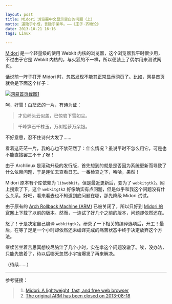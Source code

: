 ```yaml
---

layout: post
title: Midori 浏览器中文显示空白的问题（上）
motto: 道隐于小成，言隐于荣华。——《庄子·齐物论》
date: 2013-10-21 16:16
tags: Linux

---
```


[Midori][ref-1] 是一个轻量级的使用 Webkit 内核的浏览器，这个浏览器我平时很少用，不过由于它是 Webkit 内核的，与火狐的不一样，所以便装上了偶尔用来测试网页。

话说前一阵子打开 Midori 时，忽然发现不能其正常显示网页了。比如，网易首页就会是下面这个样子：

<!-- more -->

[![网易首页截图1][pic-1]][pic-1]

呵，好雪！白茫茫的一片，有诗为证：

> 才见岭头云似盖，已惊岩下雪如尘。

> 千峰笋石千株玉，万树松萝万朵银。

不好意思，忍不住诗兴大发了……

看着这茫茫一片，我的心也不禁茫然了：什么情况？虽说平时不怎么用它，可是也不能直接罢工不干了呀！

由于 Archlinux 是滚动升级的发行版，首先想到的就是是否因为系统更新而导致了什么依赖问题，于是连忙去查看日志。一番检查之下，哈哈，果然！

Midori 原本有个库依赖为 `libwebkit`，但是最近更新后，变为了 `webkitgtk2`。网上搜索了下，这个 `webkitgtk2` 好像确实有点问题，但是似乎和我这个问题没有什么关系。好吧，看来看去也不知道到底问题在哪，那先降级 Midori 试试。

由于原有的 [Arch Rollback Machine (ARM)][ref-2] 已被关闭了，所以只好到 [Midori 的官网][ref-1]上下载了以前的版本。然而，一连试了好几个之前的版本，问题却依然还在。

怒了！于是决定自己编译 `webkitgtk2`。研究了一下相关的编译选项后，开工！最后，在等了足足一个小时却依然还未编译完成的痛苦状态中终于决定放弃这个方法。

继续苦坐着苦思冥想绞尽脑汁了几个小时，实在拿这个问题没辙了。唉，没办法，只能先放着了，待以后哪天忽然小宇宙爆发了再来解决。

（待续……）

------

参考链接：

> 1. [Midori: A lightweight, fast, and free web browser][ref-1]
> 2. [The original ARM has been closed on 2013-08-18][ref-2]

[pic-1]: https://ucry3q.bay.livefilestore.com/y2pc9i_6hSdrxYwJtQ8eyIKy9ryAXjaqGS88vJEnUDDFAAvBhGXc5H9ZKei6fuJk2DRKRAogtThYXl1GLqWkZU80T8YHZMQwu9oMTNDrQQehto/2013-10-21.01.png?psid=1

[ref-1]: http://midori-browser.org/
[ref-2]: https://bbs.archlinux.org/viewtopic.php?pid=1313360#p1313360
